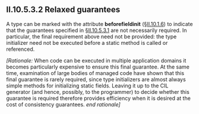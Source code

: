 ## II.10.5.3.2 Relaxed guarantees

A type can be marked with the attribute **beforefieldinit** (§[II.10.1.6](ii.10.1.6-special-handling-attributes.md)) to indicate that the guarantees specified in §[II.10.5.3.1](ii.10.5.3.1-type-initialization-guarantees.md) are not necessarily required. In particular, the final requirement above need not be provided: the type initializer need not be executed before a static method is called or referenced.

_[Rationale:_ When code can be executed in multiple application domains it becomes particularly expensive to ensure this final guarantee. At the same time, examination of large bodies of managed code have shown that this final guarantee is rarely required, since type initializers are almost always simple methods for initializing static fields. Leaving it up to the CIL generator (and hence, possibly, to the programmer) to decide whether this guarantee is required therefore provides efficiency when it is desired at the cost of consistency guarantees. _end rationale]_
